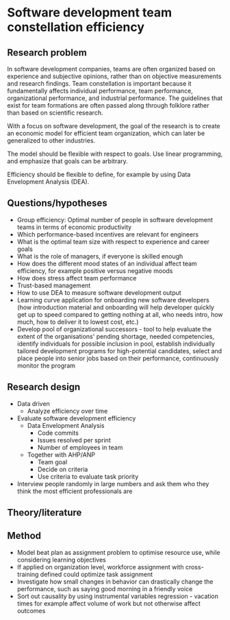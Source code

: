# Software development team constellation efficiency

## Research problem

In software development companies, teams are often organized based on experience and subjective opinions, rather than on objective measurements and research findings. Team constellation is important because it fundamentally affects individual performance, team performance, organizational performance, and industrial performance. The guidelines that exist for team formations are often passed along through folklore rather than based on scientific research.

With a focus on software development, the goal of the research is to create an economic model for efficient team organization, which can later be generalized to other industries.

The model should be flexible with respect to goals. Use linear programming, and emphasize that goals can be arbitrary.

Efficiency should be flexible to define, for example by using Data Envelopment Analysis (DEA).

## Questions/hypotheses

* Group efficiency: Optimal number of people in software development teams in terms of economic productivity
* Which performance-based incentives are relevant for engineers
* What is the optimal team size with respect to experience and career goals
* What is the role of managers, if everyone is skilled enough
* How does the different mood states of an individual affect team efficiency, for example positive versus negative moods
* How does stress affect team performance
* Trust-based management
* How to use DEA to measure software development output
* Learning curve application for onboarding new software developers (how introduction material and onboarding will help developer quickly get up to speed compared to getting nothing at all, who needs intro, how much, how to deliver it to lowest cost, etc.)
* Develop pool of organizational successors - tool to help evaluate the extent of the organisations' pending shortage, needed competencies, identify individuals for possible inclusion in pool, establish individually tailored development programs for high-potential candidates, select and place people into senior jobs based on their performance, continuously monitor the program

## Research design

* Data driven
    * Analyze efficiency over time
* Evaluate software development efficiency
    * Data Envelopment Analysis
        * Code commits
        * Issues resolved per sprint
        * Number of employees in team
    * Together with AHP/ANP
        * Team goal
        * Decide on criteria
        * Use criteria to evaluate task priority
* Interview people randomly in large numbers and ask them who they think the most efficient professionals are

## Theory/literature

## Method

* Model beat plan as assignment problem to optimise resource use, while considering learning objectives
* If applied on organization level, workforce assignment with cross-training defined could optimize task assignment
* Investigate how small changes in behavior can drastically change the performance, such as saying good morning in a friendly voice
* Sort out causality by using instrumental variables regression - vacation times for example affect volume of work but not otherwise affect outcomes
